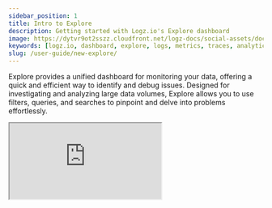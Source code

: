 ```yaml
---
sidebar_position: 1
title: Intro to Explore
description: Getting started with Logz.io's Explore dashboard
image: https://dytvr9ot2sszz.cloudfront.net/logz-docs/social-assets/docs-social.jpg
keywords: [logz.io, dashboard, explore, logs, metrics, traces, analytics, log analysis, observability]
slug: /user-guide/new-explore/
---
```


Explore provides a unified dashboard for monitoring your data, offering a quick and efficient way to identify and debug issues. Designed for investigating and analyzing large data volumes, Explore allows you to use filters, queries, and searches to pinpoint and delve into problems effortlessly.

<!-- ![Explore dashboard](https://dytvr9ot2sszz.cloudfront.net/logz-docs/explore-dashboard/explore-aug21.png)-->

<iframe
  src="https://guide.logz.io/cm0kz9d9i000403l0665xdmng"
  style={{ border: 'none', width: '100%', height: '900px' }}
  allow="fullscreen"
  id="navattic-embed"
/>


### Query and search

Explore uses **Lucene** query language for log searches. You can search for any text string you want to find, or build a query to view the results relevant to you. For example, `error` will return all words containing this string,

You can also use the **Simple** search to build your query by selecting fields, parameters, and conditions. To add a value that doesn't appear in your logs, type its name and click on the + sign. You can also add free text to your search, converting it into a Lucene query.

![Choose Search Method](https://dytvr9ot2sszz.cloudfront.net/logz-docs/explore-dashboard/choose-search-aug21.png)


### Filters

The filter pane on the right can help refine and narrow your search results.

Start by selecting the relevant account, then click on the field you want to filter. The Available fields are based on the visible logs in the table, and Other fields are ones that exists in your database but are not currently visible on the logs. You can add fields to your favorites by clicking the **star** icon, allowing quicker access in the future.

At the top of the list, you’ll find special fields. These fields can’t be filtered but can be added to the table or used as a **field exists** filter.

<img src="https://dytvr9ot2sszz.cloudfront.net/logz-docs/explore-dashboard/explore-filter-oct21.png" alt="explore-filter" width="700"/>

Open a field to explore its values—you’ll see the top values based on a sample of the logs. The percentages following each value indicate how frequently that value appears within the field.

Field values are dynamically fetched, taking into account the selected timeframe and accounts. Values are re-fetched whenever the field filter is open and the query changes. Once you select and add one or more values to your view, it'll move to the top of the list for easy access and management.


#### Editing filters

* **Lucene Search:**

  Click the filter to open the edit screen. You can modify the field, value, and condition based on your filtering needs. Click **Save** when done.

  <img src="https://dytvr9ot2sszz.cloudfront.net/logz-docs/explore-dashboard/explore-lucene-oct21.png" alt="lucene-filter" width="700"/>

* **Simple Search:**

  Click the in-line filter, choose Edit, and modify the value as needed. Click Apply to save your changes.

  <img src="https://dytvr9ot2sszz.cloudfront.net/logz-docs/explore-dashboard/simple-edit-filter-oct14.png" alt="simple-filter" width="700"/>




### Graph View

Visualize trends over time and group data based on your investigations. Hover over the graph to see additional details about each data point, and click and drag to focus on specific time frames or data points.

You can enlarge or reduce the size of the graph by clicking the arrow button at the top right.


<img src="https://dytvr9ot2sszz.cloudfront.net/logz-docs/explore-dashboard/explore-graph-oct21.png" alt="graph-view" width="700"/>


### Exceptions

Logz.io Exceptions automatically identifies and highlights exceptions in Explore.

You can see the number of exceptions detected for every query you run. Click the button to open the Exception quick view menu for a detailed view of the exceptions found.

Learn more about [Exceptions](https://docs.logz.io/docs/user-guide/explore/exceptions).

### Choose Time Frame

The default time frame in Explore is the last 15 minutes.

To select a custom time frame, click the time element and choose the period relevant to your overview or investigation.

### AI Agent

Click the [**AI Agent**](/docs/user-guide/observability/assistantiq/) button to activate an AI-powered, chat-based interface that lets you engage in a dynamic conversation with your data. Use one of the pre-configured prompts or type your own question to get real-time insights about your metrics, anomalies, trends, and the overall health of your environment.

![AI Agent](https://dytvr9ot2sszz.cloudfront.net/logz-docs/explore-dashboard/ai-agent-oct21.gif)


### Group By

The default graph view is set to group by all fields, and you can choose specific fields to focus on from the dropdown menu. 

<img src="https://dytvr9ot2sszz.cloudfront.net/logz-docs/explore-dashboard/explore-grouby-oct21.png" alt="smart-search-groupby" width="700"/>



### Table Density

Click the 1L button to change the table view. Selecting **1 Line** provides a compact view, **2 Lines** displays two lines from the logs, and **Expanded** offers a full log view, presenting all relevant data for easier viewing.


<!-- <img src="https://dytvr9ot2sszz.cloudfront.net/logz-docs/explore-dashboard/expand-table-aug6.gif" alt="expand-view" width="700"/>-->

### Create Alert, Copy Link, Export CSV, Turn UTC On

The ⋮ menu offers additional options for Explore, including:

* **Create Alert**: Opens the configure alert page with the current values and filters already added to the configuration
* **Copy Link**: Generates a URL with your current view, which you can share with team members. You need to be logged in to Logz.io to view it
* **Export CSV**: Exports up to 50,000 logs to a CSV file, including the timestamp and log message
* **Turn UTC On**: You can view your data in either UTC or your browser’s local time zone. For clarity, the time column in your log table will display the active time zone.

<img src="https://dytvr9ot2sszz.cloudfront.net/logz-docs/explore-dashboard/explore-menu-oct21.png" alt="side-menu" width="700"/>

### Logs Table

Use the Logs Table to view and analyze logs. Quickly access relevant logs and their details, customizing the table by adding or removing columns.

Expand each log to view additional details, see the log in JSON format, and add columns to the table. Filter values in or out of your view as needed. Use the AI Agent on fields or values to gain more information about them. 

Once you expand a log, you can use the top right menu to get more context—view surrounding logs, copy the log URL, view it as a single log, or copy the log's JSON.

<img src="https://dytvr9ot2sszz.cloudfront.net/logz-docs/explore-dashboard/explore-logs-table-oct21.png" alt="logs-table" width="700"/>

